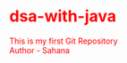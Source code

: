 # dsa-with-java

<html>
  <head>
    <title> dsa with java    </title>  </head>
    <body style="color:red;">  
      <p>This is my first Git Repository
<br>Author - Sahana</p>
    </body>
</html>

